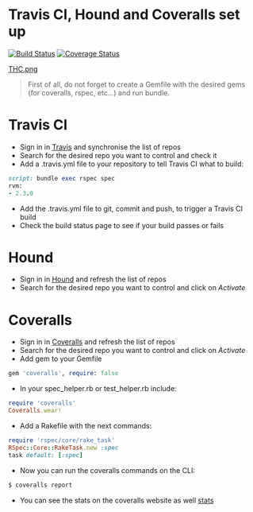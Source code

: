 Travis CI, Hound and Coveralls set up
=====================================

[![Build Status](https://travis-ci.org/omajul85/THC.svg?branch=master)](https://travis-ci.org/omajul85/THC) [![Coverage Status](https://coveralls.io/repos/github/omajul85/THC/badge.svg?branch=coveralls)](https://coveralls.io/github/omajul85/THC?branch=coveralls)

[THC.png](https://postimg.org/image/n505nbhpr/)

> First of all, do not forget to create a Gemfile with the desired gems (for coveralls, rspec, etc...) and run bundle.

# Travis CI
* Sign in in [Travis](https://travis-ci.org/profile/omajul85) and synchronise the list of repos
* Search for the desired repo you want to control and check it
* Add a .travis.yml file to your repository to tell Travis CI what to build:

```ruby
script: bundle exec rspec spec
rvm:
- 2.3.0
```
* Add the .travis.yml file to git, commit and push, to trigger a Travis CI build
* Check the build status page to see if your build passes or fails


# Hound
* Sign in in [Hound](https://houndci.com/repos) and refresh the list of repos
* Search for the desired repo you want to control and click on *Activate*

# Coveralls
* Sign in in [Coveralls](https://houndci.com/repos) and refresh the list of repos
* Search for the desired repo you want to control and click on *Activate*
* Add gem to your Gemfile

```ruby
gem 'coveralls', require: false
```
* In your spec_helper.rb or test_helper.rb include:

```ruby
require 'coveralls'
Coveralls.wear!
```

* Add a Rakefile with the next commands:

```ruby
require 'rspec/core/rake_task'
RSpec::Core::RakeTask.new :spec
task default: [:spec]
```

* Now you can run the coveralls commands on the CLI:

```sh
$ coveralls report
```
* You can see the stats on the coveralls website as well [stats](https://coveralls.io/github/omajul85/THC)